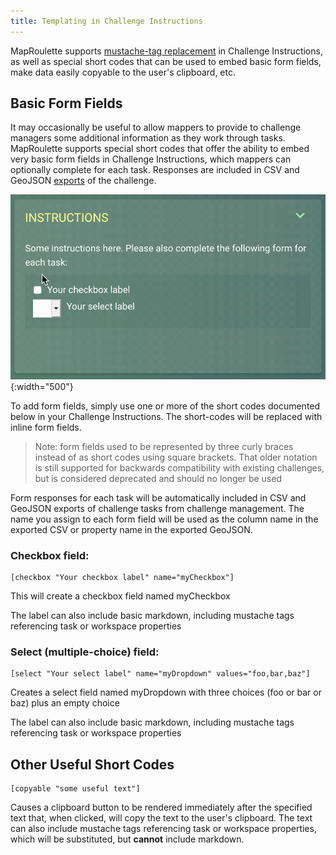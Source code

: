 ```yaml
---
title: Templating in Challenge Instructions
---
```


MapRoulette supports [mustache-tag replacement](/en-US/documentation/mustache-tag-replacement/) in Challenge Instructions, as well as special short codes that can be used to embed basic form fields, make data easily copyable to the user's clipboard, etc.

## Basic Form Fields

It may occasionally be useful to allow mappers to provide to challenge managers some additional information as they work through tasks. MapRoulette supports special short codes that offer the ability to embed very basic form fields in Challenge Instructions, which mappers can optionally complete for each task. Responses are included in CSV and GeoJSON [exports](/en-US/documentation/exporting-challenge-data/) of the challenge.

![](/media/basic_template.gif){:width="500"}


To add form fields, simply use one or more of the short codes documented below in your Challenge Instructions. The short-codes will be replaced with inline form fields.

> Note: form fields used to be represented by three curly braces instead of as short codes using square brackets. That older notation is still supported for backwards compatibility with existing challenges, but is considered deprecated and should no longer be used

Form responses for each task will be automatically included in CSV and GeoJSON exports of challenge tasks from challenge management. The name you assign to each form field will be used as the column name in the exported CSV or property name in the exported GeoJSON.

### Checkbox field:

```
[checkbox "Your checkbox label" name="myCheckbox"]
```

This will create a checkbox field named myCheckbox

The label can also include basic markdown, including mustache tags referencing task or workspace properties

### Select (multiple-choice) field:

```
[select "Your select label" name="myDropdown" values="foo,bar,baz"]
```

Creates a select field named myDropdown with three choices (foo or bar or baz) plus an empty choice

The label can also include basic markdown, including mustache tags referencing task or workspace properties

## Other Useful Short Codes

```
[copyable "some useful text"]
```

Causes a clipboard button to be rendered immediately after the specified text that, when clicked, will copy the text to the user's clipboard. The text can also include mustache tags referencing task or workspace properties, which will be substituted, but **cannot** include markdown.

